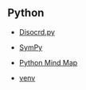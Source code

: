 ## Python

- [Disocrd.py](<Python/Discord py.md>)
  
- [SymPy](<Python/SymPy .md>)

- [Python Mind Map](<Python/Python Mind Map .md>)

- [venv](Python/venv.md)